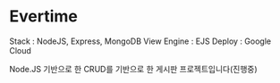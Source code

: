 # Evertime

Stack : NodeJS, Express, MongoDB
View Engine : EJS
Deploy : Google Cloud

Node.JS 기반으로 한 CRUD를 기반으로 한 게시판 프로젝트입니다(진행중)
